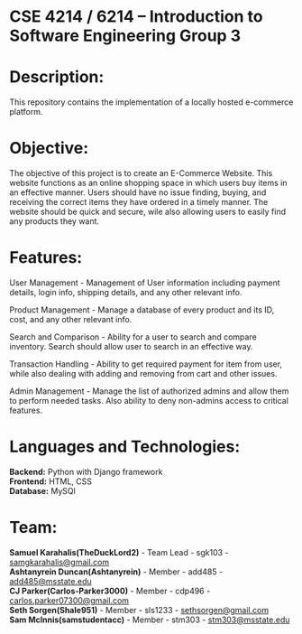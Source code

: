 # CSE 4214 / 6214 – Introduction to Software Engineering Group 3 

# **Description:**  
This repository contains the implementation of a locally hosted e-commerce platform. 

# **Objective:**
The objective of this project is to create an E-Commerce Website. This website functions as an online shopping space in which users buy items in an effective manner. Users should have no issue finding, buying, and receiving the correct items they have ordered in a timely manner. The website should be quick and secure, wile also allowing users to easily find any products they want.

# **Features:**
User Management - Management of User information including payment details, login info, shipping details, and any other relevant info.

Product Management - Manage a database of every product and its ID, cost, and any other relevant info.

Search and Comparison - Ability for a user to search and compare inventory. Search should allow user to search in an effective way.

Transaction Handling - Ability to get required payment for item from user, while also dealing with adding and removing from cart and other issues.

Admin Management - Manage the list of authorized admins and allow them to perform needed tasks. Also ability to deny non-admins access to critical features.

# **Languages and Technologies:**
**Backend:** Python with Django framework  
**Frontend:** HTML, CSS  
**Database:** MySQl   

# **Team:**  
**Samuel Karahalis(TheDuckLord2)** - Team Lead - sgk103 - samgkarahalis@gmail.com  
**Ashtanyrein Duncan(Ashtanyrein)** - Member - add485 - add485@msstate.edu  
**CJ Parker(Carlos-Parker3000)** - Member - cdp496 - carlos.parker07300@gmail.com  
**Seth Sorgen(Shale951)** - Member - sls1233 - sethsorgen@gmail.com  
**Sam Mclnnis(samstudentacc)** - Member - stm303 - stm303@msstate.edu 

